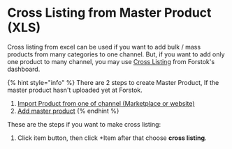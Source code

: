 # Cross Listing from Master Product (XLS)

Cross listing from excel can be used if you want to add bulk / mass products from many categories to one channel. But, if you want to add only one product to many channel, you may use [Cross Listing](cross-listing-items-interface.md) from Forstok's dashboard.&#x20;

{% hint style="info" %}
There are 2 steps to create Master Product, If the master product hasn't uploaded yet at Forstok.&#x20;

1. [Import Product from one of channel (Marketplace or website)](import-product-from-channels.md)
2. [Add master product](add-master-product.md)
{% endhint %}

These are the steps if you want to make cross listing:

1. Click item button, then click +Item after that choose **cross listing**.
